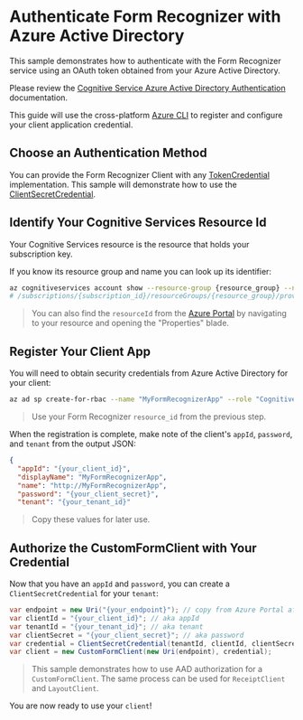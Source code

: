 # Authenticate Form Recognizer with Azure Active Directory

This sample demonstrates how to authenticate with the Form Recognizer service using an OAuth token obtained from your Azure Active Directory.

Please review the [Cognitive Service Azure Active Directory Authentication] documentation.

This guide will use the cross-platform [Azure CLI] to register and configure your client application credential.

## Choose an Authentication Method

You can provide the Form Recognizer Client with any [TokenCredential] implementation. This sample will demonstrate how to use the [ClientSecretCredential].

## Identify Your Cognitive Services Resource Id

Your Cognitive Services resource is the resource that holds your subscription key.

If you know its resource group and name you can look up its identifier:

```bash
az cognitiveservices account show --resource-group {resource_group} --name {name} --query id --output tsv
# /subscriptions/{subscription_id}/resourceGroups/{resource_group}/providers/Microsoft.CognitiveServices/accounts/{resource_name}
```

> You can also find the `resourceId` from the [Azure Portal] by navigating to your resource and opening the "Properties" blade.

## Register Your Client App

You will need to obtain security credentials from Azure Active Directory for your client:

```bash
az ad sp create-for-rbac --name "MyFormRecognizerApp" --role "Cognitive Services User" --scopes {resource_id}
```

> Use your Form Recognizer `resource_id` from the previous step.

When the registration is complete, make note of the client's `appId`, `password`, and `tenant` from the output JSON:

```json
{
  "appId": "{your_client_id}",
  "displayName": "MyFormRecognizerApp",
  "name": "http://MyFormRecognizerApp",
  "password": "{your_client_secret}",
  "tenant": "{your_tenant_id}"
```

> Copy these values for later use.

## Authorize the CustomFormClient with Your Credential

Now that you have an `appId` and `password`, you can create a `ClientSecretCredential` for your `tenant`:

```csharp
var endpoint = new Uri("{your_endpoint}"); // copy from Azure Portal after creating resource
var clientId = "{your_client_id}"; // aka appId
var tenantId = "{your_tenant_id}"; // aka tenant
var clientSecret = "{your_client_secret}"; // aka password
var credential = ClientSecretCredential(tenantId, clientId, clientSecret);
var client = new CustomFormClient(new Uri(endpoint), credential);
```

> This sample demonstrates how to use AAD authorization for a `CustomFormClient`. The same process can be used for `ReceiptClient` and `LayoutClient`.

You are now ready to use your `client`!

[TokenCredential]: https://docs.microsoft.com/en-us/dotnet/api/azure.core.tokencredential?view=azure-dotnet
[ClientSecretCredential]: https://docs.microsoft.com/en-us/dotnet/api/azure.identity.clientsecretcredential?view=azure-dotnet
[EnvironmentCredential]: https://docs.microsoft.com/en-us/dotnet/api/azure.identity.environmentcredential?view=azure-dotnet
[InteractiveBrowserCredential]: https://docs.microsoft.com/en-us/dotnet/api/azure.identity.interactivebrowsercredential?view=azure-dotnet
[Azure CLI]: https://aka.ms/azcli
[Cognitive Service Azure Active Directory Authentication]: https://docs.microsoft.com/en-us/azure/cognitive-services/authentication#authenticate-with-azure-active-directory
[Azure Portal]: https://portal.azure.com/
